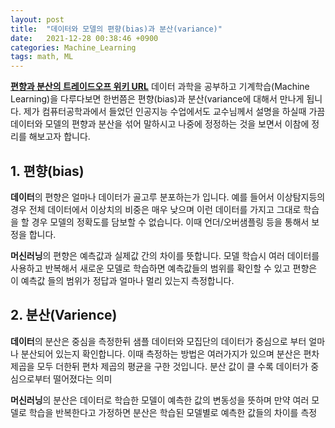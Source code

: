 ```yaml
---
layout: post
title:  "데이터와 모델의 편향(bias)과 분산(variance)"
date:   2021-12-28 00:38:46 +0900
categories: Machine_Learning
tags: math, ML
---
```

**[편향과 분산의 트레이드오프 위키 URL](https://en.wikipedia.org/wiki/Bias%E2%80%93variance_tradeoff)** 데이터 과학을 공부하고 기계학습(Machine Learning)을 다루다보면 한번쯤은 편향(bias)과 분산(variance에 대해서 만나게 됩니다. 제가 컴퓨터공학과에서 들었던 인공지능 수업에서도 교수님께서 설명을 하실때 가끔 데이터와 모델의 편향과 분산을 섞어 말하시고 나중에 정정하는 것을 보면서 이참에 정리를 해보고자 합니다.

## 1. 편향(bias)
**데이터**의 편향은 얼마나 데이터가 골고루 분포하는가 입니다. 예를 들어서 이상탐지등의 경우 전체 데이터에서 이상치의 비중은 매우 낮으며 이런 데이터를 가지고 그대로 학습을 할 경우 모델의 정확도를 담보할 수 없습니다. 이때 언더/오버샘플링 등을 통해서 보정을 합니다.

**머신러닝**의 편향은 예측값과 실제값 간의 차이를 뜻합니다. 모델 학습시 여러 데이터를 사용하고 반복해서 새로운 모델로 학습하면 예측값들의 범위를 확인할 수 있고 편향은 이 예측값 들의 범위가 정답과 얼마나 멀리 있는지 측정합니다.

## 2. 분산(Varience)
**데이터**의 분산은 중심을 측정한뒤 샘플 데이터와 모집단의 데이터가 중심으로 부터 얼마나 분산되어 있는지 확인합니다. 이때 측정하는 방법은 여러가지가 있으며 분산은 편차제곱을 모두 더한뒤 편차 제곱의 평균을 구한 것입니다. 분산 값이 클 수록 데이터가 중심으로부터 떨어졌다는 의미

**머신러닝**의 분산은 데이터로 학습한 모델이 예측한 값의 변동성을 뜻하며 만약 여러 모델로 학습을 반복한다고 가정하면 분산은 학습된 모델별로 예측한 값들의 차이를 측정